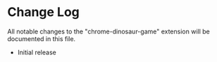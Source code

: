 # Change Log

All notable changes to the "chrome-dinosaur-game" extension will be documented in this file.

- Initial release
